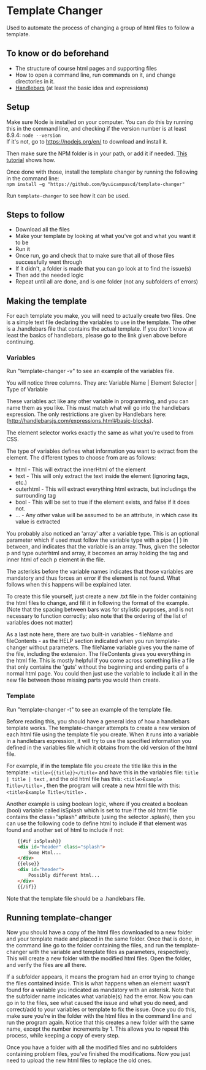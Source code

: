 # Template Changer

Used to automate the process of changing a group of html files to follow a template.

## To know or do beforehand

- The structure of course html pages and supporting files
- How to open a command line, run commands on it, and change directories in it.
- [Handlebars](http://handlebarsjs.com/) (at least the basic idea and expressions)

## Setup

Make sure Node is installed on your computer. You can do this by running this in the command line, and checking if the version number is at least 6.9.4: `node --version` <br>
If it's not, go to https://nodejs.org/en/ to download and install it.

Then make sure the NPM folder is in your path, or add it if needed. [This tutorial](https://docs.google.com/document/d/1g1SZvtLB56bxmMxzY-TIhVmaEgHKbnGrdxfiZpJ427c/edit?usp=sharing) shows how.

Once done with those, install the template changer by running the following in the command line:<br>
`npm install –g "https://github.com/byuicampuscd/template-changer"`

Run `template-changer` to see how it can be used.

## Steps to follow

- Download all the files
- Make your template by looking at what you've got and what you want it to be
- Run it
- Once run, go and check that to make sure that all of those files successfully went through
- If it didn't, a folder is made that you can go look at to find the issue(s)
- Then add the needed logic
- Repeat until all are done, and is one folder (not any subfolders of errors)

## Making the template

For each template you make, you will need to actually create two files. One is a simple text file declaring the variables to use in the template. The other is a .handlebars file that contains the actual template. If you don't know at least the basics of handlebars, please go to the link given above before continuing.

### Variables

Run "template-changer -v" to see an example of the variables file.

You will notice three columns. They are: Variable Name | Element Selector | Type of Variable

These variables act like any other variable in programming, and you can name them as you like. This must match what will go into the handlebars expression. The only restrictions are given by Handlebars here: (http://handlebarsjs.com/expressions.html#basic-blocks).

The element selector works exactly the same as what you're used to from CSS.

The type of variables defines what information you want to extract from the element. The different types to choose from are as follows:
- html - This will extract the innerHtml of the element
- text - This will only extract the text inside the element (ignoring tags, etc.)
- outerhtml - This will extract everything html extracts, but includings the surrounding tag
- bool - This will be set to true if the element exists, and false if it does not.
- ... - Any other value will be assumed to be an attribute, in which case its value is extracted

You probably also noticed an 'array' after a variable type. This is an optional parameter which if used must follow the variable type with a pipe ( | ) in between, and indicates that the variable is an array. Thus, given the selector p and type outerhtml and array, it becomes an array holding the tag and inner html of each p element in the file.

The asterisks before the variable names indicates that those variables are mandatory and thus forces an error if the element is not found. What follows when this happens will be explained later.

To create this file yourself, just create a new .txt file in the folder containing the html files to change, and fill it in following the format of the example. (Note that the spacing between bars was for stylistic purposes, and is not necessary to function correctly; also note that the ordering of the list of variables does not matter)

As a last note here, there are two built-in variables - fileName and fileContents - as the HELP section indicated when you run template-changer without parameters. The fileName variable gives you the name of the file, including the extension. The fileContents gives you everything in the html file. This is mostly helpful if you come across something like a file that only contains the 'guts' without the beginning and ending parts of a normal html page. You could then just use the variable to include it all in the new file between those missing parts you would then create.

### Template

Run "template-changer -t" to see an example of the template file.

Before reading this, you should have a general idea of how a handlebars template works. The template-changer attempts to create a new version of each html file using the template file you create. When it runs into a variable in a handlebars expression, it will try to use the specified information you defined in the variables file which it obtains from the old version of the html file. 

For example, if in the template file you create the title like this in the template: `<title>{{title}}</title>` and have this in the variables file: `title | title | text` , and the old html file has this: `<title>Example Title</title>` , then the program will create a new html file with this: `<title>Example Title</title>` .

Another example is using boolean logic, where if you created a boolean (bool) variable called isSplash which is set to true if the old html file contains the class="splash" attribute (using the selector .splash), then you can use the following code to define html to include if that element was found and another set of html to include if not:

```html
    {{#if isSplash}}
    <div id="header" class="splash">
        Some Html...
    </div>
    {{else}}
    <div id="header">
        Possibly different html...
    </div>
    {{/if}}
```

Note that the template file should be a .handlebars file.

## Running template-changer

Now you should have a copy of the html files downloaded to a new folder and your template made and placed in the same folder. Once that is done, in the command line go to the folder containing the files, and run the template-changer with the variable and template files as parameters, respectively. This will create a new folder with the modified html files. Open the folder, and verify the files are all there. 

If a subfolder appears, it means the program had an error trying to change the files contained inside. This is what happens when an element wasn't found for a variable you indicated as mandatory with an asterisk. Note that the subfolder name indicates what variable(s) had the error. Now you can go in to the files, see what caused the issue and what you do need, and correct/add to your variables or template to fix the issue. Once you do this, make sure you're in the folder with the html files in the command line and run the program again. Notice that this creates a new folder with the same name, except the number increments by 1. This allows you to repeat this process, while keeping a copy of every step.

Once you have a folder with all the modified files and no subfolders containing problem files, you've finished the modifications. Now you just need to upload the new html files to replace the old ones.